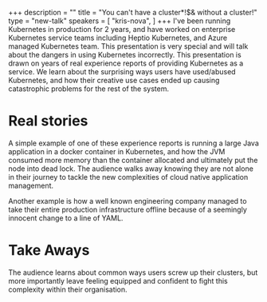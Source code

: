 +++
description = ""
title = "You can't have a cluster*!$& without a cluster!"
type = "new-talk"
speakers = [
        "kris-nova",
]
+++
I've been running Kubernetes in production for 2 years, and have worked on enterprise Kubernetes service teams including Heptio Kubernetes, and Azure managed Kubernetes team. This presentation is very special and will talk about the dangers in using Kubernetes incorrectly. This presentation is drawn on years of real experience reports of providing Kubernetes as a service. We learn about the surprising ways users have used/abused Kubernetes, and how their creative use cases ended up causing catastrophic problems for the rest of the system. 

# Real stories

A simple example of one of these experience reports is running a large Java application in a docker container in Kubernetes, and how the JVM consumed more memory than the container allocated and ultimately put the node into dead lock. The audience walks away knowing they are not alone in their journey to tackle the new complexities of cloud native application management.

Another example is how a well known engineering company managed to take their entire production infrastructure offline because of a seemingly innocent change to a line of YAML.

# Take Aways

The audience learns about common ways users screw up their clusters, but more importantly leave feeling equipped and confident to fight this complexity within their organisation.